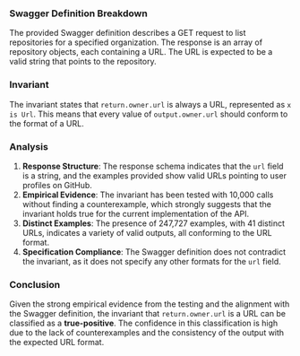 ### Swagger Definition Breakdown
The provided Swagger definition describes a GET request to list repositories for a specified organization. The response is an array of repository objects, each containing a URL. The URL is expected to be a valid string that points to the repository.

### Invariant
The invariant states that `return.owner.url` is always a URL, represented as `x is Url`. This means that every value of `output.owner.url` should conform to the format of a URL.

### Analysis
1. **Response Structure**: The response schema indicates that the `url` field is a string, and the examples provided show valid URLs pointing to user profiles on GitHub. 
2. **Empirical Evidence**: The invariant has been tested with 10,000 calls without finding a counterexample, which strongly suggests that the invariant holds true for the current implementation of the API. 
3. **Distinct Examples**: The presence of 247,727 examples, with 41 distinct URLs, indicates a variety of valid outputs, all conforming to the URL format. 
4. **Specification Compliance**: The Swagger definition does not contradict the invariant, as it does not specify any other formats for the `url` field.

### Conclusion
Given the strong empirical evidence from the testing and the alignment with the Swagger definition, the invariant that `return.owner.url` is a URL can be classified as a **true-positive**. The confidence in this classification is high due to the lack of counterexamples and the consistency of the output with the expected URL format.
